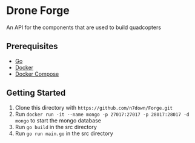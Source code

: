 # Drone Forge
An API for the components that are used to build quadcopters

## Prerequisites
- [Go](https://golang.org/)
- [Docker](https://www.docker.com/)
- [Docker Compose](https://docs.docker.com/compose/install/)

## Getting Started
1. Clone this directory with `https://github.com/n7down/Forge.git`
2. Run `docker run -it --name mongo -p 27017:27017 -p 28017:28017 -d mongo` to start the mongo database
3. Run `go build` in the src directory
4. Run `go run main.go` in the src directory